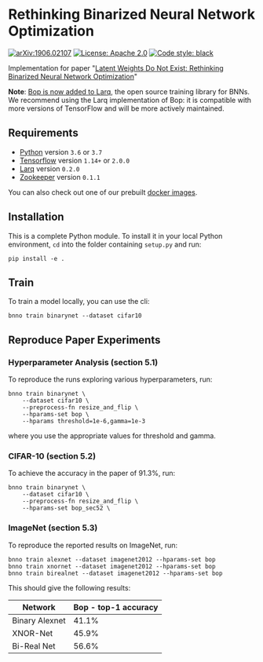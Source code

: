 # Rethinking Binarized Neural Network Optimization

[![arXiv:1906.02107](https://img.shields.io/badge/cs.LG-arXiv%3A1906.02107-b31b1b.svg)](https://arxiv.org/abs/1906.02107) [![License: Apache 2.0](https://img.shields.io/github/license/plumerai/rethinking-bnn-optimization.svg)](https://github.com/plumerai/rethinking-bnn-optimization/blob/master/LICENSE) [![Code style: black](https://img.shields.io/badge/code%20style-black-000000.svg)](https://github.com/ambv/black)

Implementation for paper "[Latent Weights Do Not Exist: Rethinking Binarized Neural Network Optimization](https://arxiv.org/abs/1906.02107)"

**Note**: [Bop is now added to Larq](https://larq.dev/api/optimizers/#bop), the open source training library for BNNs. We recommend using the Larq implementation of Bop: it is compatible with more versions of TensorFlow and will be more actively maintained.

## Requirements

- [Python](https://python.org) version `3.6` or `3.7`
- [Tensorflow](https://www.tensorflow.org/install) version `1.14+` or `2.0.0`
- [Larq](https://github.com/plumerai/larq) version `0.2.0`
- [Zookeeper](https://github.com/plumerai/zookeeper) version `0.1.1`

You can also check out one of our prebuilt [docker images](https://hub.docker.com/r/plumerai/deep-learning/tags).

## Installation

This is a complete Python module. To install it in your local Python environment, `cd` into the folder containing `setup.py` and run:

```
pip install -e .
```

## Train

To train a model locally, you can use the cli:

```
bnno train binarynet --dataset cifar10
```

## Reproduce Paper Experiments

### Hyperparameter Analysis (section 5.1)

To reproduce the runs exploring various hyperparameters, run:

```
bnno train binarynet \
    --dataset cifar10 \
    --preprocess-fn resize_and_flip \
    --hparams-set bop \
    --hparams threshold=1e-6,gamma=1e-3
```

where you use the appropriate values for threshold and gamma.

### CIFAR-10 (section 5.2)

To achieve the accuracy in the paper of 91.3%, run:

```
bnno train binarynet \
    --dataset cifar10 \
    --preprocess-fn resize_and_flip \
    --hparams-set bop_sec52 \
```

### ImageNet (section 5.3)

To reproduce the reported results on ImageNet, run:

```
bnno train alexnet --dataset imagenet2012 --hparams-set bop
bnno train xnornet --dataset imagenet2012 --hparams-set bop
bnno train birealnet --dataset imagenet2012 --hparams-set bop
```

This should give the following results:

| Network | Bop - top-1 accuracy |
|----|----|
|Binary Alexnet | 41.1% |
|XNOR-Net | 45.9% |
|Bi-Real Net | 56.6% |
